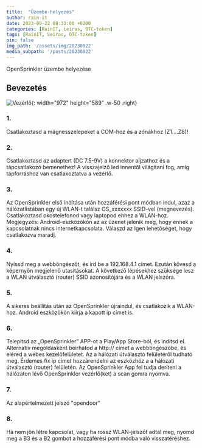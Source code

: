 ```yaml
---
title:  "Üzembe-helyezés"
author: rain-it
date: 2023-09-22 08:33:00 +0200
categories: [RainIT, Leiras, OTC-token]
tags: [RainIT, Leiras, OTC-token]
pin: false
img_path: '/assets/img/20230922'
media_subpath: '/posts/20230922'
---
```



OpenSprinkler üzembe helyezése

## Bevezetés

![Vezérlő](/controller.jpg){: width="972" height="589" .w-50 .right}
<h3> 1.</h3>  Csatlakoztasd a mágnesszelepeket a COM-hoz és a zónákhoz (Z1....Z8)!
<h3> 2.</h3>  Csatlakoztasd az adaptert (DC 7.5-9V) a konnektor aljzathoz és a tápcsatlakozó bemenethez! A visszajelző led innentől világítani fog, amíg tápforráshoz van csatlakoztatva a vezérlő.
<h3> 3.</h3>  Az OpenSprinkler első indítása után hozzáférési pont módban indul, azaz a hálózatlistában egy új WLAN-t találsz OS_xxxxxxx SSID-vel (megnevezés). Csatlakoztasd okostelefonod vagy laptopod ehhez a WLAN-hoz. Megjegyzés: Android-eszközökön az az üzenet jelenik meg, hogy ennek a kapcsolatnak nincs internetkapcsolata. Válaszd az Igen lehetőséget, hogy csatlakozva maradj.
<h3> 4.</h3>  Nyissd meg a webböngészőt, és írd be a 192.168.4.1 címet. Ezután kövesd a képernyőn megjelenő utasításokat. A következő lépésekhez szüksége lesz a WLAN útválasztó (router) SSID azonosítójára és a WLAN jelszóra.
<h3> 5.</h3>  A sikeres beállítás után az OpenSprinkler újraindul, és csatlakozik a WLAN-hoz. Android eszközökön kiírja a kapott ip címet is.
<h3> 6.</h3>  Telepítsd az „OpenSprinkler” APP-ot a Play/App Store-ból, és indítsd el.
Alternatív megoldásként beírhatod a http://<ipcím> címet a webböngészőbe, és eléred a webes kezelőfelületet.
Az <ipcím> a hálózati útválasztó felületéről tudható meg. Érdemes fix ip címet hozzárendelni az eszközhöz a a hálózati útválasztó (router) felületén.
Az OpenSprinkler App fel tudja deríteni a hálózaton lévő OpenSprinkler vezérlő(ket) a scan gomra nyomva.
<h3> 7.</h3>  Az alapértelmezett jelszó "opendoor"
<h3> 8.</h3>  Ha nem jön létre kapcsolat, vagy ha rossz WLAN-jelszót adtál meg, nyomd meg a B3 és a B2 gombot a hozzáférési pont módba való visszatéréshez.
